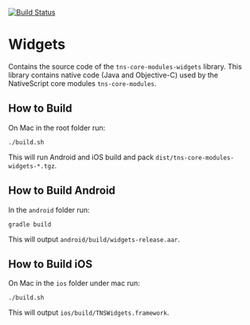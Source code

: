 [![Build Status](https://travis-ci.org/NativeScript/tns-core-modules-widgets.svg?branch=master)](https://travis-ci.org/NativeScript/tns-core-modules-widgets)

# Widgets
Contains the source code of the `tns-core-modules-widgets` library.
This library contains native code (Java and Objective-C) used by the NativeScript core modules `tns-core-modules`.

## How to Build
On Mac in the root folder run:
```
./build.sh
```
This will run Android and iOS build and pack `dist/tns-core-modules-widgets-*.tgz`.

## How to Build Android
In the `android` folder run:
```
gradle build
```
This will output `android/build/widgets-release.aar`.

## How to Build iOS
On Mac in the `ios` folder under mac run:
```
./build.sh
```
This will output `ios/build/TNSWidgets.framework`.



